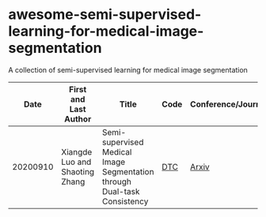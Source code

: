 # awesome-semi-supervised-learning-for-medical-image-segmentation
A collection of semi-supervised learning for medical image segmentation

|Date|First and Last Author|Title|Code|Conference/Journal|
|---|---|---|---|---|
|20200910|Xiangde Luo and Shaoting Zhang|Semi-supervised Medical Image Segmentation through Dual-task Consistency|[DTC](https://github.com/Luoxd1996/DTC)|[Arxiv](https://arxiv.org/pdf/2009.04448.pdf)|

